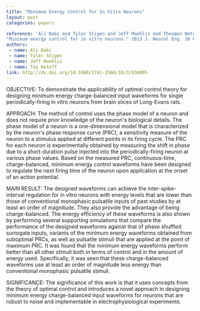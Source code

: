 ```yaml
---
title: "Minimum Energy Control for In Vitro Neurons"
layout: post
categories: papers

reference: 'Ali Nabi and Tyler Stigen and Jeff Moehlis and Theoden Netoff.
"Minimum energy control for in vitro neurons." 2013 J. Neural Eng. 10 036005'
authors: 
 - name: Ali Nabi
 - name: Tyler Stigen
 - name: Jeff Moehlis
 - name: Tay Netoff
link: http://dx.doi.org/10.1088/1741-2560/10/3/036005
---
```


OBJECTIVE: To demonstrate the applicability of optimal control theory for
designing minimum energy charge-balanced input waveforms for single
periodically-firing in vitro neurons from brain slices of Long-Evans rats.  

APPROACH: The method of control uses the phase model of a neuron and does not
require prior knowledge of the neuron's biological details. The phase model of
a neuron is a one-dimensional model that is characterized by the neuron's phase
response curve (PRC), a sensitivity measure of the neuron to a stimulus applied
at different points in its firing cycle. The PRC for each neuron is
experimentally obtained by measuring the shift in phase due to a short-duration
pulse injected into the periodically-firing neuron at various phase values.
Based on the measured PRC, continuous-time, charge-balanced, minimum energy
control waveforms have been designed to regulate the next firing time of the
neuron upon application at the onset of an action potential.  

MAIN RESULT: The designed waveforms can achieve the inter-spike-interval
regulation for in vitro neurons with energy levels that are lower than those of
conventional monophasic pulsatile inputs of past studies by at least an order
of magnitude. They also provide the advantage of being charge-balanced. The
energy efficiency of these waveforms is also shown by performing several
supporting simulations that compare the performance of the designed waveforms
against that of phase shuffled surrogate inputs, variants of the minimum energy
waveforms obtained from suboptimal PRCs, as well as pulsatile stimuli that are
applied at the point of maximum PRC. It was found that the minimum energy
waveforms perform better than all other stimuli both in terms of control and in
the amount of energy used. Specifically, it was seen that these charge-balanced
waveforms use at least an order of magnitude less energy than conventional
monophasic pulsatile stimuli.  

SIGNIFICANCE: The significance of this work is that it uses concepts from the
theory of optimal control and introduces a novel approach in designing minimum
energy charge-balanced input waveforms for neurons that are robust to noise and
implementable in electrophysiological experiments.  
